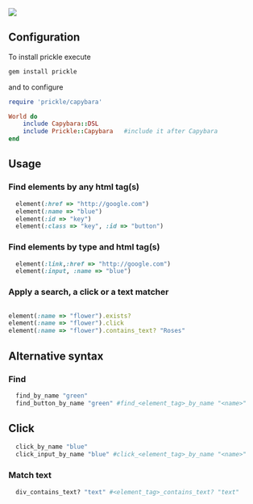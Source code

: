 ![](http://github.com/despo/prickle/raw/master/prickle.png)

## Configuration

To install prickle execute

```ruby
gem install prickle
```

and to configure

```ruby
require 'prickle/capybara'

World do
    include Capybara::DSL
    include Prickle::Capybara   #include it after Capybara
end
```

## Usage

### Find elements by any html tag(s)

```ruby
  element(:href => "http://google.com")
  element(:name => "blue")
  element(:id => "key")
  element(:class => "key", :id => "button")
```

### Find elements by type and html tag(s)

```ruby
  element(:link,:href => "http://google.com")
  element(:input, :name => "blue")
```

### Apply a search, a click or a text matcher

```ruby

element(:name => "flower").exists?
element(:name => "flower").click
element(:name => "flower").contains_text? "Roses"
```

## Alternative syntax

### Find

```ruby
  find_by_name "green"
  find_button_by_name "green" #find_<element_tag>_by_name "<name>"
```

## Click

```ruby
  click_by_name "blue"
  click_input_by_name "blue" #click_<element_tag>_by_name "<name>"
```

### Match text

```ruby
  div_contains_text? "text" #<element_tag>_contains_text? "text"
```
